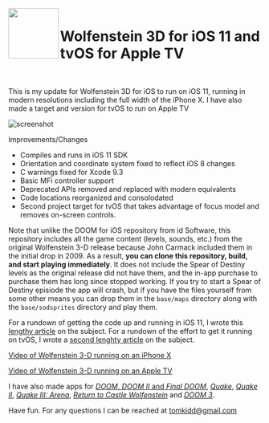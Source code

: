 <img align="left" width="100" height="100" src="https://raw.githubusercontent.com/tomkidd/Wolf3D-iOS/master/icon_wolf3d.png">  

#  Wolfenstein 3D for iOS 11 and tvOS for Apple TV

&nbsp;

This is my update for Wolfenstein 3D for iOS to run on iOS 11, running in modern resolutions including the full width of the iPhone X. I have also made a target and version for tvOS to run on Apple TV

![screenshot](https://raw.githubusercontent.com/tomkidd/Wolf3d-iOS/master/ss_wolf3d.png)

Improvements/Changes

- Compiles and runs in iOS 11 SDK
- Orientation and coordinate system fixed to reflect iOS 8 changes
- C warnings fixed for Xcode 9.3
- Basic MFi controller support
- Deprecated APIs removed and replaced with modern equivalents
- Code locations reorganized and consolodated
- Second project target for tvOS that takes advantage of focus model and removes on-screen controls.

Note that unlike the DOOM for iOS repository from id Software, this repository includes all the game content (levels, sounds, etc.) from the original Wolfenstein 3-D release because John Carmack included them in the initial drop in 2009. As a result, **you can clone this repository, build, and start playing immediately**. It does not include the Spear of Destiny levels as the original release did not have them, and the in-app purchase to purchase them has long since stopped working. If you try to start a Spear of Destiny episiode the app will crash, but if you have the files yourself from some other means you can drop them in the `base/maps` directory along with the `base/sodsprites` directory and play them. 

For a rundown of getting the code up and running in iOS 11, I wrote this [lengthy article](http://schnapple.com/wolfenstein-3d-and-doom-on-ios-11/) on the subject. For a rundown of the effort to get it running on tvOS, I wrote a [second lenghty article](http://schnapple.com/wolfenstein-3d-and-doom-on-tvos-for-apple-tv/) on the subject. 

[Video of Wolfenstein 3-D running on an iPhone X](https://www.youtube.com/watch?v=O_tC5krFVZ8)

[Video of Wolfenstein 3-D running on an Apple TV](https://www.youtube.com/watch?v=ghkjUi_1Bos)

I have also made apps for [*DOOM*, *DOOM II* and *Final DOOM*](https://github.com/tomkidd/DOOM-iOS), [*Quake*](https://github.com/tomkidd/Quake-iOS), [*Quake II*](https://github.com/tomkidd/Quake2-iOS), [*Quake III: Arena*](https://github.com/tomkidd/Quake3-iOS), [*Return to Castle Wolfenstein*](https://github.com/tomkidd/RTCW-iOS) and [*DOOM 3*](https://github.com/tomkidd/DOOM3-iOS).

Have fun. For any questions I can be reached at tomkidd@gmail.com

